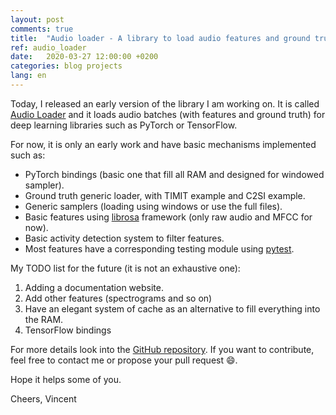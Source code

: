 ```yaml
---
layout: post
comments: true
title:  "Audio loader - A library to load audio features and ground truth for Deep Learning frameworks"
ref: audio_loader
date:   2020-03-27 12:00:00 +0200
categories: blog projects
lang: en
---
```


Today, I released an early version of the library I am working on.
It is called [Audio Loader](https://github.com/vroger11/audio_loader) and it loads audio batches (with features and ground truth) for deep learning libraries such as PyTorch or TensorFlow.

For now, it is only an early work and have basic mechanisms implemented such as:
* PyTorch bindings (basic one that fill all RAM and designed for windowed sampler).
* Ground truth generic loader, with TIMIT example and C2SI example.
* Generic samplers (loading using windows or use the full files).
* Basic features using [librosa](https://librosa.github.io/librosa/) framework (only raw audio and MFCC for now).
* Basic activity detection system to filter features.
* Most features have a corresponding testing module using [pytest](https://docs.pytest.org).

My TODO list for the future (it is not an exhaustive one):
1. Adding a documentation website.
2. Add other features (spectrograms and so on)
3. Have an elegant system of cache as an alternative to fill everything into the RAM.
4. TensorFlow bindings

For more details look into the [GitHub repository](https://github.com/vroger11/audio_loader).
If you want to contribute, feel free to contact me or propose your pull request :smile:.

Hope it helps some of you.

Cheers, Vincent
